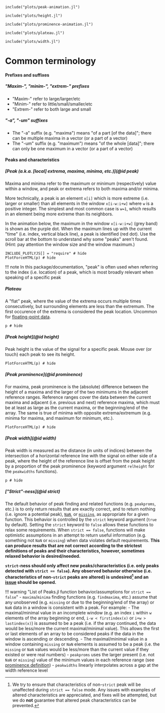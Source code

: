 ```@setup peak-animation
include("plots/peak-animation.jl")
```

```@setup height
include("plots/height.jl")
```

```@setup prominence
include("plots/prominence-animation.jl")
```

```@setup plateau
include("plots/plateau.jl")
```

```@setup width
include("plots/width.jl")
```

# Common terminology

#### Prefixes and suffixes

##### "Maxim-", "minim-", "extrem-" prefixes

- "Maxim-" refer to large/larger/etc
- "Minim-" refer to little/small/smaller/etc
- "Extrem-" refer to both large and small

##### "-a", "-um" suffixes

- The "-a" suffix (e.g. "maxima") means "of a part [of the data]";
  there can be multiple maxima in a vector (or a part of a vector)
- The "-um" suffix (e.g. "maximum") means "of the whole [data]";
  there can only be one maximum in a vector (or a part of a vector)

#### Peaks and characteristics

##### [Peak (a.k.a. [local] extrema, maxima, minima, etc.)](@id peak)

Maxima and minima refer to the maximum or minimum (respectively) value within a window, and
peak or extrema refers to both maxima and/or minima.

More technically, a peak is an element `x[i]` which is more extreme (i.e. larger or smaller)
than all elements in the window `x[i-w:i+w]` where `w` is a positive integer. The simplest
and most common case is `w=1`, which results in an element being more extreme than its
neighbors.

In the animation below, the maximum in the window `x[i-w:i+w]` (grey band) is shown as the
purple dot. When the maximum lines up with the current "time" (i.e. index, vertical black
line), a peak is identified (red dot). Use the scroll bar at the bottom to understand why
some "peaks" aren't found. (Hint: pay attention the window size and the window maximum.)

```@example peak-animation
INCLUDE_PLOTLYJS[] = "require" # hide
PlotForceHTML(p) # hide
```

!!! note
    In this package/documentation, "peak" is often used when referring to the index (i.e.
    location) of a peak, which is most broadly relevant when speaking of a specific peak

##### Plateau

A "flat" peak, where the value of the extrema occurs multiple times consecutively, but
surrounding elements are less than the extremum. The first occurence of the extrema is
considered the peak location. Uncommon for
[floating-point data](https://docs.julialang.org/en/v1/manual/integers-and-floating-point-numbers/#Floating-Point-Numbers).

```@example plateau
p # hide
```

##### [Peak height](@id height)

Peak height is the value of the signal for a specific peak. Mouse over (or touch) each peak
to see its height.

```@example height
PlotForceHTML(p) # hide
```

##### [Peak prominence](@id prominence)

For maxima, peak prominence is the (absolute) difference between the height of a maxima and the
larger of the two minimums in the adjacent reference ranges. Reference ranges cover the data
between the current maxima and adjacent (i.e. previous and next) reference maxima, which
must be at least as large as the current maxima, or the beginning/end of the array. The same
is true of minima with opposite extrema/extremum (e.g. minima for maxima, and maximum for
minimum, etc.).

```@example prominence
PlotForceHTML(p) # hide
```

##### [Peak width](@id width)

Peak width is measured as the distance (in units of indices) between the intersection of a
horizontal reference line with the signal on either side of a peak, where the height of the
reference line is offset from the peak height by a proportion of the peak prominence
(keyword argument `relheight` for the `peakwidths` functions).

```@example width
p # hide
```

##### ["Strict"-ness](@id strict)

The default behavior of peak finding and related functions (e.g. `peakproms`, etc.) is to
only return results that are exactly correct, and to return nothing (i.e. ignore a potential
peak),
[`NaN`](https://docs.julialang.org/en/v1/manual/integers-and-floating-point-numbers/#Special-floating-point-values),
or [`missing`](https://docs.julialang.org/en/v1/manual/missing/), as appropriate for a given
function. This behavior is controlled by the `strict` keyword argument (`true` by default).
Setting the `strict` keyword to `false` allows these functions to relax some
requirements. When `strict == false`, functions will make optimistic assumptions in an
attempt to return useful information (e.g. something not `NaN` or `missing`) when data
violates default requirements. **This can produce results that are not correct according to
the strictest definitions of peaks and their characteristics, however, sometimes relaxed
behavior is desired/needed.**

**`strict`-ness should only affect new peaks/characteristics (i.e. only peaks
detected with `strict == false`). Any observed behavior otherwise (i.e. characteristics of
non-`strict` peaks are altered) is undesired[^1] and an
[issue](https://github.com/halleysfifthinc/Peaks.jl/issues/new/choose) should be opened.**

[^1]: We try to ensure that characteristics of non-`strict` peak will be
    unaffected during `strict == false` mode. Any issues with examples of altered
    characteristics are appreciated, and fixes will be attempted, but we do **not** guarantee
    that altered peak characteristics can be prevented.

!!! warning "List of Peaks.jl function behavior/assumptions for `strict == false`"
    - `maxima`/`minima` finding functions (e.g. `findmaxima`, etc.) assume that any
      unobserved (e.g. `missing` or due to the beginning/end of the array) or `NaN` data in
      a window is consistent with a peak. For example:
        - The maximal/minimal value in an incomplete window (e.g. an index `i` within `w`
          elements of the array beginning or end, `i-w < firstindex(x)` or `i+w >
          lastindex(x)`) is assumed to be a peak (i.e. if the array continued, the data
          would be less/more the current maximal/minimal value). This allows the first or
          last elements of an array to be considered peaks if the data in the window is
          ascending or descending.
        - The maximal/minimal value in a window containing `missing` or `NaN` elements is
          assumed to be a peak (i.e. the `missing` or `NaN` values would be less/more than
          the current value if they existed or were real numbers)
    - `peakproms` uses the larger present (i.e. not `NaN` or `missing`) value of the minimum
      values in each reference range (see [prominence definition](#Peak-prominence))
    - `peakwidths` linearly interpolates across a gap at the width reference level

